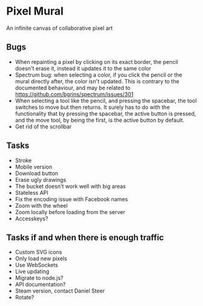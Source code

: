 Pixel Mural
===========
An infinite canvas of collaborative pixel art

Bugs
----
* When repainting a pixel by clicking on its exact border, the pencil doesn't erase it, instead it updates it to the same color
* Spectrum bug: when selecting a color, if you click the pencil or the mural directly after, the color isn't updated.
This is contrary to the documented behaviour, and may be related to https://github.com/bgrins/spectrum/issues/301
* When selecting a tool like the pencil, and pressing the spacebar, the tool switches to move but then returns.
It surely has to do with the functionality that by pressing the spacebar, the active button is pressed, and the move tool,
by being the first, is the active button by default.
* Get rid of the scrollbar

Tasks
-----
* Stroke
* Mobile version
* Download button
* Erase ugly drawings
* The bucket doesn't work well with big areas
* Stateless API
* Fix the encoding issue with Facebook names
* Zoom with the wheel
* Zoom locally before loading from the server
* Accesskeys?

Tasks if and when there is enough traffic
-----------------------------------------
* Custom SVG icons
* Only load new pixels
* Use WebSockets
* Live updating
* Migrate to node.js?
* API documentation?
* Steam version, contact Daniel Steer
* Rotate?